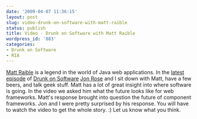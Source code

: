```yaml
---
date: '2009-04-07 11:36:15'
layout: post
slug: video-drunk-on-software-with-matt-raible
status: publish
title: Video - Drunk on Software with Matt Raible
wordpress_id: '883'
categories:
- Drunk on Software
- RIA
---
```


[Matt Raible](http://raibledesigns.com/) is a legend in the world of Java web applications.  In the [latest episode](http://www.drunkonsoftware.com/2009/04/05/episode-11-matt-raible/) of [Drunk on Software](http://www.drunkonsoftware.com) [Jon Rose](http://www.ectropic.com) and I sit down with Matt, have a few beers, and talk geek stuff.  Matt has a lot of great insight into where software is going.  In the video we asked him what the future looks like for web frameworks.  Matt's response brought into question the future of component frameworks.  Jon and I were pretty surprised by his response.  You will have to watch the video to get the whole story.  :)  Let us know what you think.


